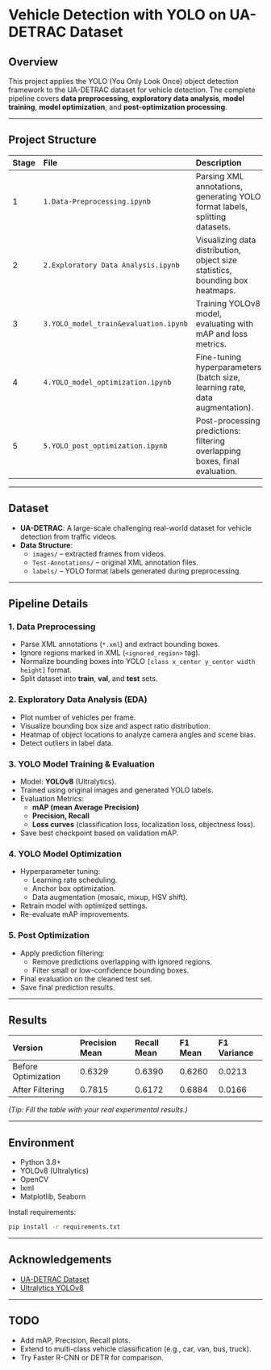 # Vehicle Detection with YOLO on UA-DETRAC Dataset

## Overview
This project applies the YOLO (You Only Look Once) object detection framework to the UA-DETRAC dataset for vehicle detection. The complete pipeline covers **data preprocessing**, **exploratory data analysis**, **model training**, **model optimization**, and **post-optimization processing**.

---

## Project Structure

| Stage | File | Description |
| :---- | :--- | :---------- |
| 1 | `1.Data-Preprocessing.ipynb` | Parsing XML annotations, generating YOLO format labels, splitting datasets. |
| 2 | `2.Exploratory Data Analysis.ipynb` | Visualizing data distribution, object size statistics, bounding box heatmaps. |
| 3 | `3.YOLO_model_train&evaluation.ipynb` | Training YOLOv8 model, evaluating with mAP and loss metrics. |
| 4 | `4.YOLO_model_optimization.ipynb` | Fine-tuning hyperparameters (batch size, learning rate, data augmentation). |
| 5 | `5.YOLO_post_optimization.ipynb` | Post-processing predictions: filtering overlapping boxes, final evaluation. |

---

## Dataset

- **UA-DETRAC**: A large-scale challenging real-world dataset for vehicle detection from traffic videos.
- **Data Structure**:
  - `images/` – extracted frames from videos.
  - `Test-Annotations/` – original XML annotation files.
  - `labels/` – YOLO format labels generated during preprocessing.

---

## Pipeline Details

### 1. Data Preprocessing
- Parse XML annotations (`*.xml`) and extract bounding boxes.
- Ignore regions marked in XML (`<ignored_region>` tag).
- Normalize bounding boxes into YOLO `[class x_center y_center width height]` format.
- Split dataset into **train**, **val**, and **test** sets.

### 2. Exploratory Data Analysis (EDA)
- Plot number of vehicles per frame.
- Visualize bounding box size and aspect ratio distribution.
- Heatmap of object locations to analyze camera angles and scene bias.
- Detect outliers in label data.

### 3. YOLO Model Training & Evaluation
- Model: **YOLOv8** (Ultralytics).
- Trained using original images and generated YOLO labels.
- Evaluation Metrics:
  - **mAP (mean Average Precision)**
  - **Precision, Recall**
  - **Loss curves** (classification loss, localization loss, objectness loss).
- Save best checkpoint based on validation mAP.

### 4. YOLO Model Optimization
- Hyperparameter tuning:
  - Learning rate scheduling.
  - Anchor box optimization.
  - Data augmentation (mosaic, mixup, HSV shift).
- Retrain model with optimized settings.
- Re-evaluate mAP improvements.

### 5. Post Optimization
- Apply prediction filtering:
  - Remove predictions overlapping with ignored regions.
  - Filter small or low-confidence bounding boxes.
- Final evaluation on the cleaned test set.
- Save final prediction results.

---

## Results

| Version | Precision Mean | Recall Mean | F1 Mean | F1 Variance |
| :------ | :------------- | :---------- | :------ | :---------- |
| Before Optimization | 0.6329 | 0.6390 | 0.6260 | 0.0213 |
| After Filtering | 0.7815 | 0.6172 | 0.6884 | 0.0166 |

_(Tip: Fill the table with your real experimental results.)_

---

## Environment

- Python 3.8+
- YOLOv8 (Ultralytics)
- OpenCV
- lxml
- Matplotlib, Seaborn

Install requirements:
```bash
pip install -r requirements.txt
```

---

## Acknowledgements
- [UA-DETRAC Dataset](https://detrac-db.rit.albany.edu/)
- [Ultralytics YOLOv8](https://github.com/ultralytics/ultralytics)

---

## TODO
- Add mAP, Precision, Recall plots.
- Extend to multi-class vehicle classification (e.g., car, van, bus, truck).
- Try Faster R-CNN or DETR for comparison.
